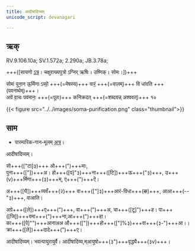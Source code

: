 ```yaml
---
title: आदीषादिय्यम्  
unicode_script: devanagari  

---
```


## ऋक्

RV.9.106.10a; SV.1.572a; 2.290a; JB.3.78a;

+++([सायणो [ऽत्र](https://archive.org/stream/RgVedaWithSayanasCommentaryPart4/rv_sayanabhasya_part4#page/n351/mode/2up&sa=D&ust=1542425956291000)। चक्षुराख्यपुत्रो ऽग्निर् ऋषिः। उष्णिक्। सोमः।])+++

सोमः॑ पुना॒न ऊ॒र्मिणा ऽव्यो॒ +++(=मेषस्य)+++ वारं॒ +++(=वालम्)+++ वि धा॑वति +++(पवनार्थम्)+++।  
अग्रे॑ वा॒चः पव॑मानः॒ +++(=पूतः)+++ कनि॑क्रदत् +++(=शब्दयन्न् अश्ववत्)+++ १०

{{< figure src="../../images/soma-purification.png"  class="thumbnail">}}


## साम

- पारम्परिक-गान-मूलम् [अत्र](https://sanskritdocuments.org/sites/pssramanujaswamy/AASHEERVACHANA%20SAAMAANI.pdf&sa=D&ust=1542425956292000)।
<div class="audioEmbed"  caption="रामानुजार्यः 1974 " src="https://archive
.org/download/jaiminIya-sAma-gAna-paravastu-tradition-rAmAnuja/AdiShAdiyyam.mp3"></div>
<div class="audioEmbed"  caption="गोपालार्यः 2015  " src="https://archive
.org/download/jaiminIya-sAma-gAna-paravastu-tradition-gopAla-2015/AdiShAdiyyam.mp3"></div>
<div class="audioEmbed"  caption="गोपालपवनयोर् अनुवचनम् 2015 1x" src="https://archive
.org/download/jaiminIya-sAma-gAna-paravastu-tradition-anuvachanam-gopAla-pavana-2015/AdiShAdiyyam.mp3"></div>
<div class="audioEmbed"  caption="गोपालपवनयोर् अनुवचनम् 2015 1.5x" src="https://archive
.org/download/jaiminIya-sAma-gAna-paravastu-tradition-anuvachanam-gopAla-pavana-2015-150p-speed/AdiShAdiyyam.mp3"></div>

आदीषादिय्यम्।

सो+++(["टा]३)+++ ओ+++(")+++माः,  
पुना+++(["])+++अ। हो+++([प]"३)+++ना+++([टि])+++ऊ+++("३)+++, उ+++(v)+++र्मिणा+++(३)+++म्, ए+++(")+++ऎ।

अ+++([घै])+++व्यवँ+++(२)+++ वा+++(["]३)+++आरं-विधा+++(~~दा~~)+++, आआ+++(--"३)+++, वाआति।

अग्रे+++([ले])+++ए+++(")+++, वा+++(")+++अ, चा+++([टू]")+++ह। पा+++([जि])+++वमा+++(")+++ना,आ+++(")+++हा।  
का+++([पे]"")+++आनाअअ औ+++(["])+++हो+++(["]%३)+++वा+++(३-")+++आ।। क्रा+++([ले])+++दादे+++(")+++ए।

आदीषादिय्यम्। भवत्यायुरायुर्वै। आदीषादिय्य,म्आयुषो+++(३")+++वृद्ध्यै+++(३v)+++।
